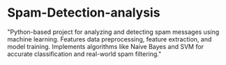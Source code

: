 # Spam-Detection-analysis
"Python-based project for analyzing and detecting spam messages using machine learning. Features data preprocessing, feature extraction, and model training. Implements algorithms like Naive Bayes and SVM for accurate classification and real-world spam filtering."
